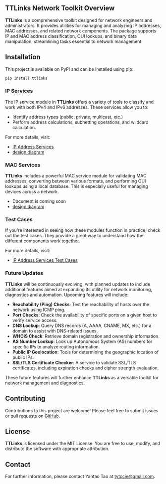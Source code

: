 ## TTLinks Network Toolkit Overview

**TTLinks** is a comprehensive toolkit designed for network engineers and administrators. It provides utilities for managing and analyzing IP addresses, MAC addresses, and related network components. The package supports IP and MAC address classification, OUI lookups, and binary data manipulation, streamlining tasks essential to network management.

## Installation
This project is available on PyPI and can be installed using pip:
```bash
pip install ttlinks
```


### IP Services
The IP service module in **TTLinks** offers a variety of tools to classify and work with both IPv4 and IPv6 addresses. These services allow you to:
- Identify address types (public, private, multicast, etc.)
- Perform address calculations, subnetting operations, and wildcard calculation.

For more details, visit:
- [IP Address Services](docs/ipservice/ip_services.md)
- [design diagram](docs/ipservice/Class%20Diagram.pdf)

### MAC Services
**TTLinks** includes a powerful MAC service module for validating MAC addresses, converting between various formats, and performing OUI lookups using a local database. This is especially useful for managing devices across a network.

- Document is coming soon
- [design diagram](docs/macservice/Class%20Diagram-unfinished.pdf)

### Test Cases
If you're interested in seeing how these modules function in practice, check out the test cases. They provide a great way to understand how the different components work together.

For more details, visit:
- [IP Address Services Test Cases](tests/)


### Future Updates
**TTLinks** will be continuously evolving, with planned updates to include additional features aimed at expanding its utility for network monitoring, diagnostics and automation. Upcoming features will include:
- **Reachability (Ping) Checks**: Test the reachability of hosts over the network using ICMP ping.
- **Port Checks**: Check the availability of specific ports on a given host to verify service access.
- **DNS Lookup**: Query DNS records (A, AAAA, CNAME, MX, etc.) for a domain to assist with DNS-related issues.
- **WHOIS Check**: Retrieve domain registration and ownership information.
- **AS Number Lookup**: Look up Autonomous System (AS) numbers for specific IPs to analyze routing information.
- **Public IP Geolocation**: Tools for determining the geographic location of public IPs.
- **SSL/TLS Certificate Checker**: A service to validate SSL/TLS certificates, including expiration checks and cipher strength evaluation.

These future features will further enhance **TTLinks** as a versatile toolkit for network management and diagnostics.


## Contributing
Contributions to this project are welcome! Please feel free to submit issues or pull requests on <a href='https://github.com/tyt063144/TTLinks'>GitHub</a>.

## License
**TTLinks** is licensed under the MIT License. You are free to use, modify, and distribute the software with appropriate attribution.

## Contact
For further information, please contact Yantao Tao at tytccie@gmail.com.